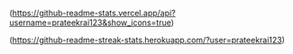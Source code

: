 (https://github-readme-stats.vercel.app/api?username=prateekrai123&show_icons=true)

(https://github-readme-streak-stats.herokuapp.com/?user=prateekrai123)

